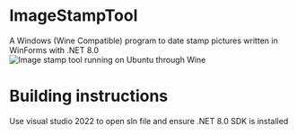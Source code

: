 # ImageStampTool
A Windows (Wine Compatible) program to date stamp pictures written in WinForms with .NET 8.0
![Image stamp tool running on Ubuntu through Wine](https://i.imgur.com/pjYPQsI.png)
# Building instructions
Use visual studio 2022 to open sln file and ensure .NET 8.0 SDK is installed
